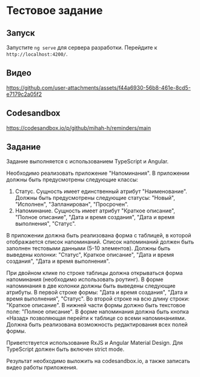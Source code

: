 # Тестовое задание

## Запуск

Запустите `ng serve` для сервера разработки. Перейдите к `http://localhost:4200/`.

## Видео

https://github.com/user-attachments/assets/f44a6930-56b8-461e-8cd5-e7179c2a05f2

## Codesandbox

https://codesandbox.io/p/github/mihah-h/reminders/main

## Задание

Задание выполняется с использованием TypeScript и Angular.

Необходимо реализовать приложение "Напоминания". В приложении должны быть
предусмотрены следующие классы:
1. Статус. Сущность имеет единственный атрибут "Наименование". Должны быть
предусмотрены следующие статусы: "Новый", "Исполнен", "Запланирован", "Просрочен".
2. Напоминание. Сущность имеет атрибут "Краткое описание", "Полное описание", "Дата и
время создания", "Дата и время выполнения", "Статус".

В приложении должна быть реализована форма с таблицей, в которой отображается список
напоминаний. Список напоминаний должен быть заполнен тестовыми данными (5-10 элементов).
Должны быть выведены колонки: "Статус", Краткое описание", "Дата и время создания", "Дата и
время выполнения".

При двойном клике по строке таблицы должна открываться форма напоминания
(необходимо использовать роутинг). В форме напоминания в две колонки должны быть выведены
следующие атрибуты. В первой строке формы: "Дата и время создания", "Дата и время
выполнения", "Статус". Во второй строке на всю длину строки: "Краткое описание". В нижней части
формы должно быть текстовое поле: "Полное описание". В форме напоминания должна быть кнопка
«Назад» позволяющая перейти к таблице со всеми напоминаниями. Должна быть реализована
возможность редактирования всех полей формы.

Приветствуется использование RxJS и Angular Material Design. Для TypeScript должен быть
включен strict mode.

Результат необходимо выложить на codesandbox.io, а также записать видео работы
приложения.
